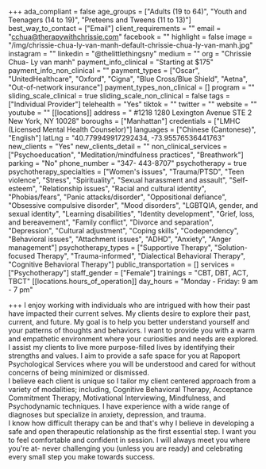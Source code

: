 +++
ada_compliant = false
age_groups = ["Adults (19 to 64)", "Youth and Teenagers (14 to 19)", "Preteens and Tweens (11 to 13)"]
best_way_to_contact = ["Email"]
client_requirements = ""
email = "cchua@therapywithchrissie.com"
facebook = ""
highlight = false
image = "/img/chrissie-chua-ly-van-manh-default-chrissie-chua-ly-van-manh.jpg"
instagram = ""
linkedin = "@thelittlethingsny"
medium = ""
org = "Chrissie Chua- Ly van manh"
payment_info_clinical = "Starting at $175"
payment_info_non_clinical = ""
payment_types = ["Oscar", "UnitedHealthcare", "Oxford", "Cigna", "Blue Cross/Blue Shield", "Aetna", "Out-of-network insurance"]
payment_types_non_clinical = []
program = ""
sliding_scale_clinical = true
sliding_scale_non_clinical = false
tags = ["Individual Provider"]
telehealth = "Yes"
tiktok = ""
twitter = ""
website = ""
youtube = ""
[[locations]]
address = " #1218 1280 Lexington Avenue STE 2 New York, NY 10028"
boroughs = ["Manhattan"]
credentials = ["LMHC (Licensed Mental Health Counselor)"]
languages = ["Chinese (Cantonese)", "English"]
latLng = "40.779949917292434, -73.95576536441763"
new_clients = "Yes"
new_clients_detail = ""
non_clinical_services = ["Psychoeducation", "Meditation/mindfulness practices", "Breathwork"]
parking = "No"
phone_number = "347- 443-8707"
psychotherapy = true
psychotherapy_specialties = ["Women's issues", "Trauma/PTSD", "Teen violence", "Stress", "Spirituality", "Sexual harassment and assault", "Self-esteem", "Relationship issues", "Racial and cultural identity", "Phobias/fears", "Panic attacks/disorder", "Oppositional defiance", "Obsessive compulsive disorder", "Mood disorders", "LGBTQIA, gender, and sexual identity", "Learning disabilities", "Identity development", "Grief, loss, and bereavement", "Family conflict", "Divorce and separation", "Depression", "Cultural adjustment", "Coping skills", "Codependency", "Behavioral issues", "Attachment issues", "ADHD", "Anxiety", "Anger management"]
psychotherapy_types = ["Supportive Therapy", "Solution-focused Therapy", "Trauma-informed", "Dialectical Behavioral Therapy", "Cognitive Behavioral Therapy"]
public_transportation = []
services = ["Psychotherapy"]
staff_gender = ["Female"]
trainings = "CBT, DBT, ACT, TBCT"
[[locations.hours_of_operation]]
day_hours = "Monday - Friday: 9 am - 7 pm"

+++
I enjoy working with individuals who are intrigued with how their past have impacted their current selves. My clients desire to explore their past, current, and future. My goal is to help you better understand yourself and your patterns of thoughts and behaviors. I want to provide you with a warm and empathetic environment where your curiosities and needs are explored. I assist my clients to live more purpose-filled lives by identifying their strengths and values. I aim to provide a safe space for you at Rapoport Psychological Services where you will be understood and cared for without concerns of being minimized or dismissed.  
I believe each client is unique so I tailor my client centered approach from a variety of modalities; including, Cognitive Behavioral Therapy, Acceptance Commitment Therapy, Motivational Interviewing, Mindfulness, and Psychodynamic techniques. I have experience with a wide range of diagnoses but specialize in anxiety, depression, and trauma.  
I know how difficult therapy can be and that's why I believe in developing a safe and open therapeutic relationship as the first essential step. I want you to feel comfortable and confident in session. I will always meet you where you're at- never challenging you (unless you are ready) and celebrating every small step you make towards success.